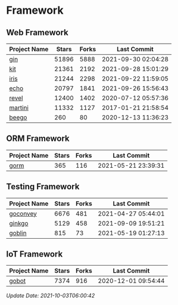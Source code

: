 # Framework

## Web Framework
| Project Name | Stars | Forks | Last Commit |
| ------------ | ----- | ----- | ----------- |
| [gin](https://github.com/gin-gonic/gin) | 51896 | 5888 | 2021-09-30 02:04:28 |
| [kit](https://github.com/go-kit/kit) | 21361 | 2192 | 2021-09-28 15:01:29 |
| [iris](https://github.com/kataras/iris) | 21244 | 2298 | 2021-09-22 11:59:05 |
| [echo](https://github.com/labstack/echo) | 20797 | 1841 | 2021-09-26 15:56:43 |
| [revel](https://github.com/revel/revel) | 12400 | 1402 | 2020-07-12 05:57:36 |
| [martini](https://github.com/go-martini/martini) | 11332 | 1127 | 2017-01-21 21:58:54 |
| [beego](https://github.com/astaxie/beego) | 260 | 80 | 2020-12-13 11:36:23 |

## ORM Framework
| Project Name | Stars | Forks | Last Commit |
| ------------ | ----- | ----- | ----------- |
| [gorm](https://github.com/jinzhu/gorm) | 365 | 116 | 2021-05-21 23:39:31 |

## Testing Framework
| Project Name | Stars | Forks | Last Commit |
| ------------ | ----- | ----- | ----------- |
| [goconvey](https://github.com/smartystreets/goconvey) | 6676 | 481 | 2021-04-27 05:44:01 |
| [ginkgo](https://github.com/onsi/ginkgo) | 5129 | 458 | 2021-09-09 19:51:21 |
| [goblin](https://github.com/franela/goblin) | 815 | 73 | 2021-05-19 01:27:13 |

## IoT Framework
| Project Name | Stars | Forks | Last Commit |
| ------------ | ----- | ----- | ----------- |
| [gobot](https://github.com/hybridgroup/gobot) | 7374 | 916 | 2020-12-01 09:54:44 |

*Update Date: 2021-10-03T06:00:42*